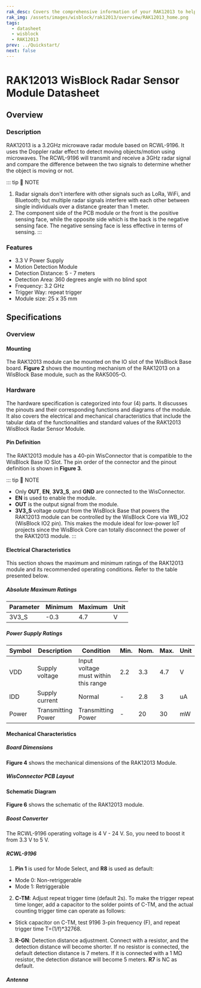 ```yaml
---
rak_desc: Covers the comprehensive information of your RAK12013 to help you use it. This information includes technical specifications, characteristics, and requirements, and it also discusses the device components.
rak_img: /assets/images/wisblock/rak12013/overview/RAK12013_home.png
tags:
  - datasheet
  - wisblock
  - RAK12013
prev: ../Quickstart/
next: false
---
```


# RAK12013 WisBlock Radar Sensor Module Datasheet

## Overview

<rk-img
  src="/assets/images/wisblock/rak12013/datasheet/RAK12013.png"
  width="50%"
  caption="RAK12013 WisBlock Radar Sensor"
/>

### Description

RAK12013 is a 3.2GHz microwave radar module based on RCWL-9196. It uses the Doppler radar effect to detect moving objects/motion using microwaves. The RCWL-9196 will transmit and receive a 3GHz radar signal and compare the difference between the two signals to determine whether the object is moving or not.

::: tip 📝 NOTE
1. Radar signals don't interfere with other signals such as LoRa, WiFi, and Bluetooth; but multiple radar signals interfere with each other between single individuals over a distance greater than 1 meter.
2. The component side of the PCB module or the front is the positive sensing face, while the opposite side which is the back is the negative sensing face. The negative sensing face is less effective in terms of sensing.
::: 

### Features

- 3.3&nbsp;V Power Supply
- Motion Detection Module
- Detection Distance: 5 - 7 meters
- Detection Area: 360 degrees angle with no blind spot
- Frequency: 3.2&nbsp;GHz
- Trigger Way: repeat trigger
- Module size: 25 x 35&nbsp;mm

## Specifications

### Overview

#### Mounting

The RAK12013 module can be mounted on the IO slot of the WisBlock Base board. **Figure 2** shows the mounting mechanism of the RAK12013 on a WisBlock Base module, such as the RAK5005-O.

<rk-img
  src="/assets/images/wisblock/rak12013/datasheet/mounting.png"
  width="70%"
  caption="RAK12013 Mounting Mechanism on a WisBlock Base Module"
/>

### Hardware

The hardware specification is categorized into four (4) parts. It discusses the pinouts and their corresponding functions and diagrams of the module. It also covers the electrical and mechanical characteristics that include the tabular data of the functionalities and standard values of the RAK12013 WisBlock Radar Sensor Module.


#### Pin Definition

The RAK12013 module has a 40-pin WisConnector that is compatible to the WisBlock Base IO Slot. The pin order of the connector and the pinout definition is shown in **Figure 3**. 

<rk-img
  src="/assets/images/wisblock/rak12013/datasheet/RAK12013_Pinout.svg"
  width="60%"
  caption="RAK12013 Pinout Diagram"
/>

::: tip 📝 NOTE
- Only **OUT**, **EN**, **3V3_S**, and **GND** are connected to the WisConnector.
- **EN** is used to enable the module.
- **OUT** is the output signal from the module.
- **3V3_S** voltage output from the WisBlock Base that powers the RAK12013 module can be controlled by the WisBlock Core via WB_IO2 (WisBlock IO2 pin). This makes the module ideal for low-power IoT projects since the WisBlock Core can totally disconnect the power of the RAK12013 module.
::: 

#### Electrical Characteristics

This section shows the maximum and minimum ratings of the RAK12013 module and its recommended operating conditions. Refer to the table presented below.

##### Absolute Maximum Ratings

| Parameter | Minimum | Maximum | Unit |
| --------- | ------- | ------- | ---- |
| 3V3_S     | -0.3    | 4.7     | V    |

##### Power Supply Ratings

| Symbol | Description        | Condition                                   | Min. | Nom.  | Max.  | Unit |
| ------ | ------------------ | ------------------------------------------- | ---- | ----- | ----- | ---- |
| VDD    | Supply voltage     | Input voltage must within this range        | 2.2  | 3.3   | 4.7   | V    |
| IDD    | Supply current     | Normal                                      | -    | 2.8   | 3     | uA   |
| Power  | Transmitting Power | Transmitting Power                          | -    | 20    | 30    | mW   |

#### Mechanical Characteristics

##### Board Dimensions

**Figure 4** shows the mechanical dimensions of the RAK12013 Module.

<rk-img
  src="/assets/images/wisblock/rak12013/datasheet/mechanical-dimensions.png"
  width="75%"
  caption="RAK12013 Mechanical Dimensions"
/>

##### WisConnector PCB Layout

<rk-img
  src="/assets/images/wisblock/rak12013/datasheet/wisconnector-pcb.png"
  width="100%"
  caption="WisConnector PCB Footprint and Recommendations"
/>

#### Schematic Diagram

**Figure 6** shows the schematic of the RAK12013 module.

<rk-img
  src="/assets/images/wisblock/rak12013/datasheet/rak12013-schematic.png"
  width="100%"
  caption="RAK12013 WisBlock Module Schematics"
/>

##### Boost Converter

The RCWL-9196 operating voltage is 4&nbsp;V - 24&nbsp;V. So, you need to boost it from 3.3&nbsp;V to 5&nbsp;V.

<rk-img
  src="/assets/images/wisblock/rak12013/datasheet/boost-converter.png"
  width="80%"
  caption="Boost Converter"
/>

##### RCWL-9196

1. **Pin 1** is used for Mode Select, and **R8** is used as default:
  - Mode 0: Non-retriggerable
  - Mode 1: Retriggerable

2. **C-TM**: Adjust repeat trigger time (default 2s). To make the trigger repeat time longer, add a capacitor to the solder points of C-TM, and the actual counting trigger time can operate as follows:
 -  Stick capacitor on C-TM, test 9196 3-pin frequency (F), and repeat trigger time T=(1/f)*32768.

3. **R-GN**: Detection distance adjustment. Connect with a resistor, and the detection distance will become shorter. If no resistor is connected, the default detection distance is 7 meters. If it is connected with a 1&nbsp;MΩ resistor, the detection distance will become 5 meters. **R7** is NC as default.

<rk-img
  src="/assets/images/wisblock/rak12013/datasheet/rcwl9196.png"
  width="80%"
  caption="RCWL-9196"
/>

##### Antenna

<rk-img
  src="/assets/images/wisblock/rak12013/datasheet/antenna.png"
  width="60%"
  caption="Antenna"
/>
